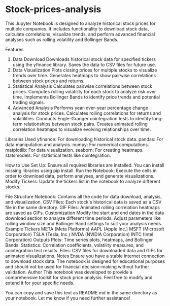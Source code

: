# Stock-prices-analysis
This Jupyter Notebook is designed to analyze historical stock prices for multiple companies. It includes functionality to download stock data, calculate correlations, visualize trends, and perform advanced financial analyses such as rolling volatility and Bollinger Bands.

Features
1. Data Download
Downloads historical stock data for specified tickers using the yfinance library.
Saves the data to CSV files for future use.
2. Data Visualization
Plots closing prices for multiple stocks to visualize trends over time.
Generates heatmaps to show pairwise correlations between stock prices and returns.
3. Statistical Analysis
Calculates pairwise correlations between stock prices.
Computes rolling volatility for each stock to analyze risk over time.
Implements Bollinger Bands to identify price trends and potential trading signals.
4. Advanced Analysis
Performs year-over-year percentage change analysis for stock prices.
Calculates rolling correlations for returns and volatilities.
Conducts Engle–Granger cointegration tests to identify long-term relationships between stock pairs.
Creates animated rolling correlation heatmaps to visualize evolving relationships over time.

Libraries Used
yfinance: For downloading historical stock data.
pandas: For data manipulation and analysis.
numpy: For numerical computations.
matplotlib: For data visualization.
seaborn: For creating heatmaps.
statsmodels: For statistical tests like cointegration.

How to Use
Set Up: Ensure all required libraries are installed. You can install missing libraries using pip install.
Run the Notebook: Execute the cells in order to download data, perform analyses, and generate visualizations.
Modify Tickers: Update the tickers list in the notebook to analyze different stocks.

File Structure
Notebook: Contains all the code for data download, analysis, and visualization.
CSV Files: Each stock's historical data is saved as a CSV file in the same directory.
GIF Files: Animated rolling correlation heatmaps are saved as GIFs.
Customization
Modify the start and end dates in the data download section to analyze different time periods.
Adjust parameters like rolling window size and Bollinger Band settings to suit your analysis needs.
Example Tickers
META (Meta Platforms)
AAPL (Apple Inc.)
MSFT (Microsoft Corporation)
TSLA (Tesla, Inc.)
NVDA (NVIDIA Corporation)
INTC (Intel Corporation)
Outputs
Plots: Time series plots, heatmaps, and Bollinger Bands.
Statistics: Correlation coefficients, volatility measures, and cointegration test results.
Files: CSV files for downloaded data and GIFs for animated visualizations.
Notes
Ensure you have a stable internet connection to download stock data.
The notebook is designed for educational purposes and should not be used for financial decision-making without further validation.
Author
This notebook was developed to provide a comprehensive toolkit for stock price analysis. Feel free to modify and extend it for your specific needs.

You can copy and save this text as README.md in the same directory as your notebook. Let me know if you need further assistance!
